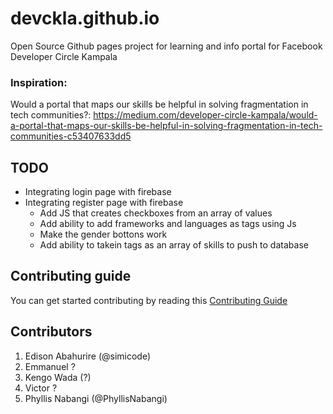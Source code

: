 # devckla.github.io
Open Source Github pages project for learning and info portal for Facebook Developer Circle Kampala

### Inspiration: 
Would a portal that maps our skills be helpful in solving fragmentation in tech communities?: 
https://medium.com/developer-circle-kampala/would-a-portal-that-maps-our-skills-be-helpful-in-solving-fragmentation-in-tech-communities-c53407633dd5


## TODO

- Integrating login page with firebase
- Integrating register page with firebase
  - Add JS that creates checkboxes from an array of values
  - Add ability to add frameworks and languages as tags using Js
  - Make the gender bottons work
  - Add ability to takein tags as an array of skills to push to database


## Contributing guide

You can get started contributing by reading this [Contributing Guide](https://github.com/devckla/devckla.github.io/blob/master/CONTRIBUTING.md)


## Contributors

1. Edison Abahurire (@simicode)
2. Emmanuel ?
3. Kengo Wada (?)
4. Victor ?
5. Phyllis Nabangi (@PhyllisNabangi)
